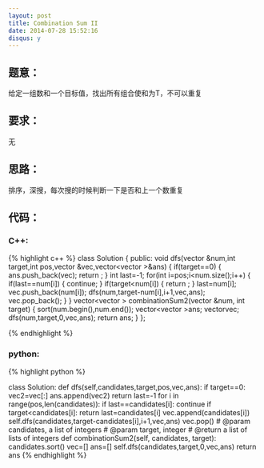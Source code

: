 ```yaml
---
layout: post
title: Combination Sum II
date: 2014-07-28 15:52:16
disqus: y
---
```


## 题意：
给定一组数和一个目标值，找出所有组合使和为T，不可以重复

## 要求：
无

## 思路：
排序，深搜，每次搜的时候判断一下是否和上一个数重复

## 代码：

### C++:

{% highlight c++ %}
class Solution {
public:
    void dfs(vector<int> &num,int target,int pos,vector<int> &vec,vector<vector<int> >&ans)
    {
        if(target==0)
        {
            ans.push_back(vec);
            return ;
        }
        int last=-1;
        for(int i=pos;i<num.size();i++)
        {
            if(last==num[i])
            {
                continue;
            }
            if(target<num[i])
            {
                return ;
            }
            last=num[i];
            vec.push_back(num[i]);
            dfs(num,target-num[i],i+1,vec,ans);
            vec.pop_back();
        }
    }
    vector<vector<int> > combinationSum2(vector<int> &num, int target) {
        sort(num.begin(),num.end());
        vector<vector<int> >ans;
        vector<int>vec;
        dfs(num,target,0,vec,ans);
        return ans;
    }
};


 {% endhighlight %}
### python:

{% highlight python %}

class Solution:
    def dfs(self,candidates,target,pos,vec,ans):
        if target==0:
            vec2=vec[:]
            ans.append(vec2)
            return 
        last=-1
        for i in range(pos,len(candidates)):
            if last==candidates[i]:
                continue
            if target<candidates[i]:
                return 
            last=candidates[i]
            vec.append(candidates[i])
            self.dfs(candidates,target-candidates[i],i+1,vec,ans)
            vec.pop()
    # @param candidates, a list of integers
    # @param target, integer
    # @return a list of lists of integers
    def combinationSum2(self, candidates, target):
        candidates.sort()
        vec=[]
        ans=[]
        self.dfs(candidates,target,0,vec,ans)
        return ans
 {% endhighlight %}
